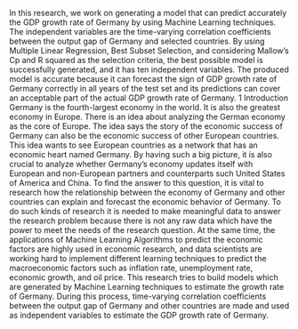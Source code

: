 In this research, we work on generating a model that can predict accurately the GDP growth rate
of Germany by using Machine Learning techniques. The independent variables are the time-varying
correlation coefficients between the output gap of Germany and selected countries. By using Multiple
Linear Regression, Best Subset Selection, and considering Mallow’s Cp and R squared as the selection
criteria, the best possible model is successfully generated, and it has ten independent variables. The
produced model is accurate because it can forecast the sign of GDP growth rate of Germany correctly in
all years of the test set and its predictions can cover an acceptable part of the actual GDP growth rate
of Germany.
1 Introduction
Germany is the fourth-largest economy in the world. It is also the greatest economy in Europe. There is an
idea about analyzing the German economy as the core of Europe. The idea says the story of the economic
success of Germany can also be the economic success of other European countries. This idea wants to see
European countries as a network that has an economic heart named Germany.
By having such a big picture, it is also crucial to analyze whether Germany’s economy updates itself with
European and non-European partners and counterparts such United States of America and China. To find
the answer to this question, it is vital to research how the relationship between the economy of Germany and
other countries can explain and forecast the economic behavior of Germany. To do such kinds of research it
is needed to make meaningful data to answer the research problem because there is not any raw data which
have the power to meet the needs of the research question. At the same time, the applications of Machine
Learning Algorithms to predict the economic factors are highly used in economic research, and data scientists
are working hard to implement different learning techniques to predict the macroeconomic factors such as
inflation rate, unemployment rate, economic growth, and oil price. This research tries to build models which
are generated by Machine Learning techniques to estimate the growth rate of Germany. During this process,
time-varying correlation coefficients between the output gap of Germany and other countries are made and
used as independent variables to estimate the GDP growth rate of Germany.
